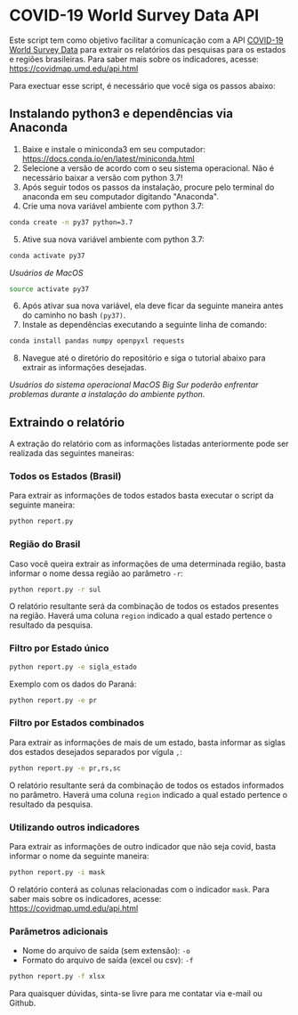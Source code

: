 # COVID-19 World Survey Data API


Este script tem como objetivo facilitar a comunicação com a API [COVID-19 World Survey Data](https://covidmap.umd.edu/api.html) para extrair os relatórios das pesquisas para os estados e regiões brasileiras. Para saber mais sobre os indicadores, acesse: https://covidmap.umd.edu/api.html

Para exectuar esse script, é necessário que você siga os passos abaixo:

## Instalando python3 e dependências via Anaconda

1. Baixe e instale o miniconda3 em seu computador: https://docs.conda.io/en/latest/miniconda.html
2. Selecione a versão de acordo com o seu sistema operacional. Não é necessário baixar a versão com python 3.7!
3. Após seguir todos os passos da instalação, procure pelo terminal do anaconda em seu computador digitando "Anaconda".
4. Crie uma nova variável ambiente com python 3.7:
```bash
conda create -n py37 python=3.7 
```
5. Ative sua nova variável ambiente com python 3.7:
```bash
conda activate py37
```
_Usuários de MacOS_
```bash
source activate py37
```
6. Após ativar sua nova variável, ela deve ficar da seguinte maneira antes do caminho no bash `(py37)`.
7. Instale as dependências executando a seguinte linha de comando:
```bash
conda install pandas numpy openpyxl requests
```
8. Navegue até o diretório do repositório e siga o tutorial abaixo para extrair as informações desejadas.

*Usuários do sistema operacional MacOS Big Sur poderão enfrentar problemas durante a instalação do ambiente python.*

## Extraindo o relatório

A extração do relatório com as informações listadas anteriormente pode ser realizada das seguintes maneiras:

### Todos os Estados (Brasil)
Para extrair as informações de todos estados basta executar o script da seguinte maneira:
```bash
python report.py
```

### Região do Brasil
Caso você queira extrair as informações de uma determinada região, basta informar o nome dessa região ao parâmetro `-r`:
```bash
python report.py -r sul
```
O relatório resultante será da combinação de todos os estados presentes na região. Haverá uma coluna `region` indicado a qual estado pertence o resultado da pesquisa.

### Filtro por Estado único
```bash
python report.py -e sigla_estado
```
Exemplo com os dados do Paraná:
```bash
python report.py -e pr
```

### Filtro por Estados combinados
Para extrair as informações de mais de um estado, basta informar as siglas dos estados desejados separados por vígula `,`:
```bash
python report.py -e pr,rs,sc
```
O relatório resultante será da combinação de todos os estados informados no parâmetro. Haverá uma coluna `region` indicado a qual estado pertence o resultado da pesquisa.

### Utilizando outros indicadores
Para extrair as informações de outro indicador que não seja covid, basta informar o nome da seguinte maneira:
```bash
python report.py -i mask
```
O relatório conterá as colunas relacionadas com o indicador `mask`. Para saber mais sobre os indicadores, acesse: https://covidmap.umd.edu/api.html


### Parâmetros adicionais
- Nome do arquivo de saída (sem extensão): `-o`
- Formato do arquivo de saída (excel ou csv): `-f`
```bash
python report.py -f xlsx
```

Para quaisquer dúvidas, sinta-se livre para me contatar via e-mail ou Github.